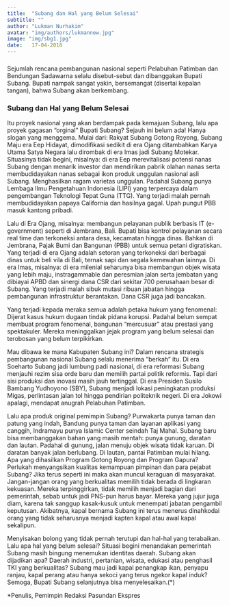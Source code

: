 ```yaml
---
title:  "Subang dan Hal yang Belum Selesai"
subtitle: ""
author: "Lukman Nurhakim"
avatar: "img/authors/lukmannew.jpg"
image: "img/sbg1.jpg"
date:   17-04-2018
---
```


###
Sejumlah rencana pembangunan nasional seperti Pelabuhan Patimban dan Bendungan Sadawarna selalu disebut-sebut dan dibanggakan Bupati Subang. 
Bupati nampak sangat yakin, bersemangat (disertai kepalan tangan), bahwa Subang akan berkembang.


### Subang dan Hal yang Belum Selesai

Itu proyek nasional yang akan berdampak pada kemajuan Subang, lalu apa proyek gagasan “orginal” Bupati Subang? Sejauh ini belum ada! Hanya slogan yang menggema. Mulai dari: Rakyat Subang Gotong Royong, Subang Maju era Eep Hidayat, dimodifikasi sedikit di era Ojang ditambahkan Karya Utama Satya Negara lalu dirombak di era Imas jadi Subang Motekar.
Situasinya tidak begini, misalnya: di era Eep merevitalisasi potensi nanas Subang dengan menarik investor dan mendirikan pabrik olahan nanas serta membudidayakan nanas sebagai ikon produk unggulan nasional asli Subang. Menghasilkan ragam varietas unggulan. Padahal Subang punya Lembaga Ilmu Pengetahuan Indonesia (LIPI) yang terpercaya dalam pengembangan Teknologi Tepat Guna (TTG). Yang terjadi malah pernah membudidayakan papaya California dan hasilnya gagal. Upah pungut PBB masuk kantong pribadi.

Lalu di Era Ojang, misalnya: membangun pelayanan publik berbasis IT (e-government) seperti di Jembrana, Bali. Bupati bisa kontrol pelayanan secara real time dan terkoneksi antara desa, kecamatan hingga dinas. Bahkan di Jembrana, Pajak Bumi dan Bangunan (PBB) untuk semua petani digratiskan. Yang terjadi di era Ojang adalah setoran yang terkoneksi dari berbagai dinas untuk beli vila di Bali, ternak sapi dan segala kemewahan lainnya.
Di era Imas, misalnya: di era milenial seharunya bisa membangun objek wisata yang lebih maju, instragammable dan peresmian jalan serta jembatan yang dibiayai APBD dan sinergi dana CSR dari sekitar 700 perusahaan besar di Subang. Yang terjadi malah sibuk mutasi ribuan jabatan hingga pembangunan infrastruktur berantakan. Dana CSR juga jadi bancakan.

Yang terjadi kepada meraka semua adalah petaka hukum yang fenomenal: Dijerat kasus hukum dugaan tindak pidana korupsi. Padahal belum sempat membuat program fenomenal, bangunan “mercusuar” atau prestasi yang spektakuler. Mereka meninggalkan jejak program yang belum selesai dan terobosan yang belum terpikirkan.

Mau dibawa ke mana Kabupaten Subang ini? Dalam rencana strategis pembangunan nasional Subang selalu menerima “berkah” itu. Di era Soeharto Subang jadi lumbung padi nasional, di era reformasi Subang menjauhi rezim sisa orde baru dan memilih partai politik reformis. Tapi dari sisi produksi dan inovasi masih jauh tertinggal. Di era Presiden Susilo Bambang Yudhoyono (SBY), Subang menjadi lokasi peningkatan produksi Migas, perlintasan jalan tol hingga pendirian politeknik negeri. Di era Jokowi apalagi, mendapat anugrah Pelabuhan Patimban.

Lalu apa produk original pemimpin Subang? Purwakarta punya taman dan patung yang indah, Bandung punya taman dan layanan aplikasi yang canggih, Indramayu punya Islamic Center seindah Taj Mahal. Subang baru bisa membanggakan bahan yang masih mentah: punya gunung, daratan dan lautan. Padahal di gunung, jalan menuju objek wisata tidak karuan. Di daratan banyak jalan berlubang. Di lautan, pantai Patimban mulai hilang. Apa yang dihasilkan Program Gotong Royong dan Program Gapura?
Perlukah menyangsikan kualitas kemampuan pimpinan dan para pejabat Subang? Jika terus seperti ini maka akan muncul keraguan di masyarakat. Jangan-jangan orang yang berkualitas memilih tidak berada di lingkaran kekuasan. Mereka terpinggirkan, tidak memilih menjadi bagian dari pemerintah, sebab untuk jadi PNS-pun harus bayar. Mereka yang jujur juga diam, karena tak sanggup kasak-kusuk untuk menempati jabatan pengambil keputusan. Akibatnya, kapal bernama Subang ini terus menerus dinahkodai orang yang tidak seharusnya menjadi kapten kapal atau awal kapal sekalipun.

Menyisakan bolong yang tidak pernah terutupi dan hal-hal yang terabaikan. Lalu apa hal yang belum selesai? Situasi begini menandakan pemerintah Subang masih bingung menemukan identitas daerah. Subang akan dijadikan apa? Daerah industri, pertanian, wisata, edukasi atau penghasil TKI yang berkualitas? Subang mau jadi kapal penangkap ikan, penyapu ranjau, kapal perang atau hanya sekoci yang terus ngekor kapal induk? Semoga, Bupati Subang selanjutnya bisa menyelesaikan.(*)

*Penulis, Pemimpin Redaksi Pasundan Ekspres
